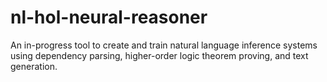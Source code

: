 # nl-hol-neural-reasoner
An in-progress tool to create and train natural language inference systems using dependency parsing, higher-order logic theorem proving, and text generation.

